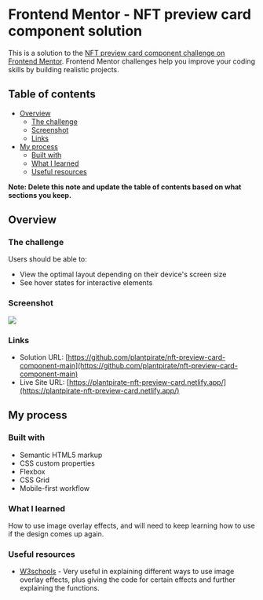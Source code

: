 # Frontend Mentor - NFT preview card component solution

This is a solution to the [NFT preview card component challenge on Frontend Mentor](https://www.frontendmentor.io/challenges/nft-preview-card-component-SbdUL_w0U). Frontend Mentor challenges help you improve your coding skills by building realistic projects. 

## Table of contents

- [Overview](#overview)
  - [The challenge](#the-challenge)
  - [Screenshot](#screenshot)
  - [Links](#links)
- [My process](#my-process)
  - [Built with](#built-with)
  - [What I learned](#what-i-learned)
  - [Useful resources](#useful-resources)


**Note: Delete this note and update the table of contents based on what sections you keep.**

## Overview

### The challenge

Users should be able to:

- View the optimal layout depending on their device's screen size
- See hover states for interactive elements

### Screenshot

![](./screenshot.jpg)

### Links

- Solution URL: [https://github.com/plantpirate/nft-preview-card-component-main](https://github.com/plantpirate/nft-preview-card-component-main)
- Live Site URL: [https://plantpirate-nft-preview-card.netlify.app/](https://plantpirate-nft-preview-card.netlify.app/)

## My process

### Built with

- Semantic HTML5 markup
- CSS custom properties
- Flexbox
- CSS Grid
- Mobile-first workflow

### What I learned

How to use image overlay effects, and will need to keep learning how to use if the design comes up again. 

### Useful resources

- [W3schools](https://www.w3schools.com/howto/howto_css_image_overlay.asp) - Very useful in explaining different ways to use image overlay effects, plus giving the code for certain effects and further explaining the functions. 
